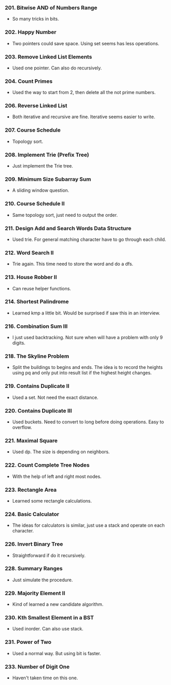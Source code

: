 ### 201. Bitwise AND of Numbers Range 
* So many tricks in bits.

### 202. Happy Number 
* Two pointers could save space. Using set seems has less operations. 

### 203. Remove Linked List Elements 
* Used one pointer. Can also do recursively. 

### 204. Count Primes 
* Used the way to start from 2, then delete all the not prime numbers. 

### 206. Reverse Linked List 
* Both iterative and recursive are fine. Iterative seems easier to write.

### 207. Course Schedule 
* Topology sort. 

### 208. Implement Trie (Prefix Tree) 
* Just implement the Trie tree. 

### 209. Minimum Size Subarray Sum 
* A sliding window question. 

### 210. Course Schedule II 
* Same topology sort, just need to output the order. 

### 211. Design Add and Search Words Data Structure 
* Used trie. For general matching character have to go through each child. 

### 212. Word Search II 
* Trie again. This time need to store the word and do a dfs.

### 213. House Robber II 
* Can reuse helper functions. 

### 214. Shortest Palindrome 
* Learned kmp a little bit. Would be surprised if saw this in an interview. 

### 216. Combination Sum III 
* I just used backtracking. Not sure when will have a problem with only 9 digits. 

### 218. The Skyline Problem 
* Split the buildings to begins and ends. The idea is to record the heights using pq and only put into result list if the highest height changes. 

### 219. Contains Duplicate II 
* Used a set. Not need the exact distance. 

### 220. Contains Duplicate III 
* Used buckets. Need to convert to long before doing operations. Easy to overflow. 

### 221. Maximal Square 
* Used dp. The size is depending on neighbors. 

### 222. Count Complete Tree Nodes 
* With the help of left and right most nodes. 

### 223. Rectangle Area 
* Learned some rectangle calculations. 

### 224. Basic Calculator 
* The ideas for calculators is similar, just use a stack and operate on each character.

### 226. Invert Binary Tree 
* Straightforward if do it recursively. 

### 228. Summary Ranges 
* Just simulate the procedure. 

### 229. Majority Element II 
* Kind of learned a new candidate algorithm. 

### 230. Kth Smallest Element in a BST 
* Used inorder. Can also use stack. 

### 231. Power of Two 
* Used a normal way. But using bit is faster.

### 233. Number of Digit One 
* Haven't taken time on this one. 








